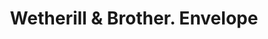 ---
doi: 10.7916/D8MG91P7
date_other: '1893'
date_other_textual: '1893'
form: printed ephemera
genre:
- Envelopes
name:
- Wetherill & Brother
object_in_context_url: https://biggert.cul.columbia.edu/items/view/ave_biggert_01453
subject_hierarchical_geographic:
- Philadelphia, Pennsylvania, United States
subject_name:
- Wetherill & Brother
title: Wetherill & Brother. Envelope
sort_title: Wetherill & Brother. Envelope
call_number: ave_biggert_01453
coordinates:
- 40.00944444444445,-75.13333333333334
pid: ave_biggert_01453
identifiers: ave_biggert_01453
thumbnail: https://derivativo-3.library.columbia.edu/iiif/2/ldpd:344645/full/!256,256/0/native.jpg
permalink: "/items/ave_biggert_01453/"
layout: iiif-image-page
---